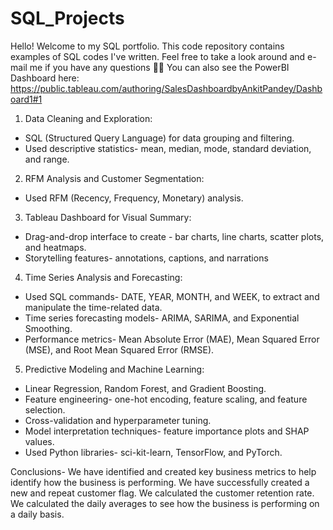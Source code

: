 # SQL_Projects

Hello! Welcome to my SQL portfolio. This code repository contains examples of SQL codes I've written. Feel free to take a look around and e-mail me if you have any questions 👋🏾
You can also see the PowerBI Dashboard here: https://public.tableau.com/authoring/SalesDashboardbyAnkitPandey/Dashboard1#1



1. Data Cleaning and Exploration:
- SQL (Structured Query Language) for data grouping and filtering.
- Used descriptive statistics- mean, median, mode, standard deviation, and range.
2. RFM Analysis and Customer Segmentation:
- Used RFM (Recency, Frequency, Monetary) analysis.
3. Tableau Dashboard for Visual Summary:
- Drag-and-drop interface to create - bar charts, line charts, scatter plots, and heatmaps.
- Storytelling features- annotations, captions, and narrations
4. Time Series Analysis and Forecasting:
- Used SQL commands- DATE, YEAR, MONTH, and WEEK, to extract and manipulate the time-related data.
- Time series forecasting models- ARIMA, SARIMA, and Exponential Smoothing.
- Performance metrics- Mean Absolute Error (MAE), Mean Squared Error (MSE), and Root Mean Squared Error (RMSE).
5. Predictive Modeling and Machine Learning:
- Linear Regression, Random Forest, and Gradient Boosting.
- Feature engineering- one-hot encoding, feature scaling, and feature selection.
- Cross-validation and hyperparameter tuning.
- Model interpretation techniques- feature importance plots and SHAP values.
- Used Python libraries- sci-kit-learn, TensorFlow, and PyTorch.

Conclusions-
We have identified and created key business metrics to help identify how the business is performing.
We have successfully created a new and repeat customer flag.
We calculated the customer retention rate.
We calculated the daily averages to see how the business is performing on a daily basis.
